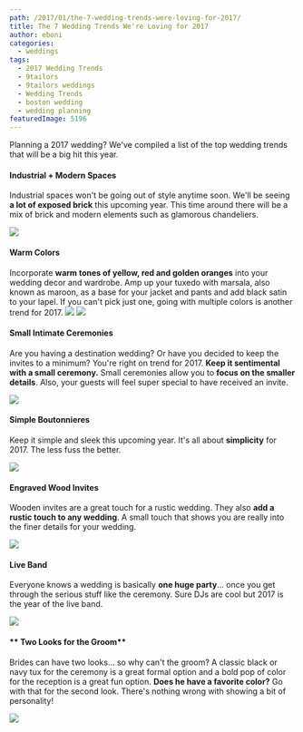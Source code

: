 ```yaml
---
path: /2017/01/the-7-wedding-trends-were-loving-for-2017/
title: The 7 Wedding Trends We're Loving for 2017
author: eboni
categories: 
  - weddings
tags: 
  - 2017 Wedding Trends
  - 9tailors
  - 9tailors weddings
  - Wedding Trends
  - boston wedding
  - wedding planning
featuredImage: 5196
---
```

Planning a 2017 wedding? We've compiled a list of the top wedding trends that will be a big hit this year.

#### **Industrial + Modern Spaces**

Industrial spaces won't be going out of style anytime soon. We'll be seeing **a lot of exposed brick** this upcoming year. This time around there will be a mix of brick and modern elements such as glamorous chandeliers.

![](https://s-media-cache-ak0.pinimg.com/564x/d3/c1/11/d3c111795fa4dd23788f639fa321ddaf.jpg)

#### **Warm Colors**

Incorporate **warm tones of yellow, red and golden oranges** into your wedding decor and wardrobe. Amp up your tuxedo with marsala, also known as maroon, as a base for your jacket and pants and add black satin to your lapel. If you can't pick just one, going with multiple colors is another trend for 2017. ![](https://s-media-cache-ak0.pinimg.com/564x/11/6e/2a/116e2a4c44661f777f34d563a8423630.jpg) ![](https://s-media-cache-ak0.pinimg.com/564x/0a/de/7f/0ade7f4bd3f8f113b49d5431956fdf6d.jpg)

#### Small Intimate Ceremonies

Are you having a destination wedding? Or have you decided to keep the invites to a minimum? You're right on trend for 2017. **Keep it sentimental with a small ceremony.** Small ceremonies allow you to **focus on the smaller details**. Also, your guests will feel super special to have received an invite.

![](https://s-media-cache-ak0.pinimg.com/564x/84/ae/e6/84aee68ba0198a7403f345e59d6ae01f.jpg)

#### Simple Boutonnieres

Keep it simple and sleek this upcoming year. It's all about **simplicity** for 2017. The less fuss the better.

![](https://s-media-cache-ak0.pinimg.com/564x/f2/03/6c/f2036c8d9fa5af5c1fb94a23d86afa42.jpg)

#### Engraved Wood Invites

Wooden invites are a great touch for a rustic wedding. They also **add a rustic touch to any wedding**. A small touch that shows you are really into the finer details for your wedding.

![](https://s-media-cache-ak0.pinimg.com/564x/58/be/7a/58be7ac5df9d994193af15aa2042f18c.jpg)

#### Live Band

Everyone knows a wedding is basically **one huge party**... once you get through the serious stuff like the ceremony. Sure DJs are cool but 2017 is the year of the live band.

![](https://s-media-cache-ak0.pinimg.com/564x/0b/5a/d3/0b5ad359f273a9da039ec76943b060b1.jpg)

#### ** Two Looks for the Groom**

Brides can have two looks... so why can't the groom? A classic black or navy tux for the ceremony is a great formal option and a bold pop of color for the reception is a great fun option. **Does he have a favorite color?** Go with that for the second look. There's nothing wrong with showing a bit of personality!

![](https://s-media-cache-ak0.pinimg.com/564x/73/68/43/73684374cf1570d44d965d96167bbf6d.jpg)